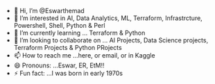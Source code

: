 - 👋 Hi, I’m @Eswarthemad
- 👀 I’m interested in AI, Data Analytics, ML, Terraform, Infrastrcture, Powershell, Shell, Python & Perl
- 🌱 I’m currently learning ... Terraform & Python
- 💞️ I’m looking to collaborate on ... AI Projects, Data Science projects, Terraform Projects & Python PRojects
- 📫 How to reach me ...here, or email, or in Kaggle
- 😄 Pronouns: ...Eswar, ER, EtM!!
- ⚡ Fun fact: ...I was born in early 1970s

<!---
Eswarthemad/Eswarthemad is a ✨ special ✨ repository because its `README.md` (this file) appears on your GitHub profile.
You can click the Preview link to take a look at your changes.
--->
